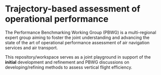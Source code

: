 # Trajectory-based assessment of operational performance

The Performance Benchmarking Working Group (PBWG) is a multi-regional expert group 
aiming to foster the joint understanding and advancing the state of the art of operational 
performance assessment of air navigation services and air transport.

This repository/workspace serves as a joint playground in support of the **initial** 
development and refinement and PBWG discussions on developing/refining methods to
assess vertical flight efficiency.


